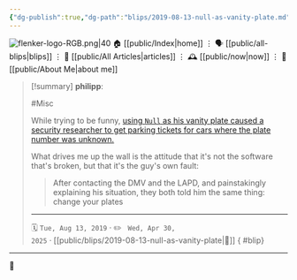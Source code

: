```yaml
---
{"dg-publish":true,"dg-path":"blips/2019-08-13-null-as-vanity-plate.md","dg-permalink":"2019/08/13/null-as-vanity-plate/","permalink":"/2019/08/13/null-as-vanity-plate/","title":"philipp @ 2019-08-13","created":"2019-08-13T00:00:00","updated":"2025-04-30T22:27:34"}
---
```



<div class="transclusion internal-embed is-loaded"><div class="markdown-embed">




![flenker-logo-RGB.png|40](/img/user/attachments/flenker-logo-RGB.png)
🏠 [[public/Index\|home]]  ⋮ 🗣️ [[public/all-blips\|blips]] ⋮  📝 [[public/All Articles\|articles]]  ⋮ 🕰️ [[public/now\|now]] ⋮ 🪪 [[public/About Me\|about me]]


</div></div>


> [!summary] **philipp**:
>
> #Misc
>
> While trying to be funny, [using `Null` as his vanity plate caused a security researcher to get parking tickets for cars where the plate number was unknown.](https://mashable.com/article/dmv-vanity-license-plate-def-con-backfire/?europe=true)
>
> What drives me up the wall is the attitude that it's not the software that's broken, but that it's the guy's own fault:
>
> > After contacting the DMV and the LAPD, and painstakingly explaining his situation, they both told him the same thing: change your plates
> - - -
>
> 🗓️ <code>Tue, Aug 13, 2019</code>  · ✏️ <code> Wed, Apr 30, 2025</code>  · [[public/blips/2019-08-13-null-as-vanity-plate\|🔗]]
{ #blip}


- - -

 👾
